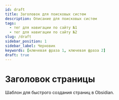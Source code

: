 ```yaml
---
id: draft
title: Заголовок для поисковых систем
description: Описание для поисковых систем
tags:
  - тег для навигации по сайту №1
  - тег для навигации по сайту №2
slug: /draft
sidebar_position: 1
sidebar_label: Черновик
keywords: [ключевая фраза 1, ключевая фраза 2]
draft: true
---
```


# Заголовок страницы

Шаблон для быстрого создания страниц в Obsidian.
